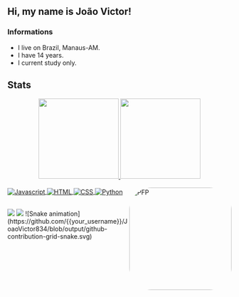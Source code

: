 ## Hi, my name is João Victor!

### Informations

- I live on Brazil, Manaus-AM.
- I have 14 years.
- I current study only.

## Stats


<div align="center">
  <a href="https://github.com/JoaoVictor834">
  <img height="180em" src="https://github-readme-stats.vercel.app/api?username=JoaoVictor834&show_icons=true&theme=github_dark&include_all_commits=true&count_private=true"/>
  <img height="180em" src="https://github-readme-stats.vercel.app/api/top-langs/?username=JoaoVictor834&layout=compact&langs_count=7&theme=github_dark"/>
</div>
  
<div style="display: inline_block"><br>
  <img align="center" alt="Javascript"src="https://img.shields.io/badge/JavaScript-323330?style=for-the-badge&logo=javascript&logoColor=F7DF1E">
  <img align="center" alt="HTML" src="https://img.shields.io/badge/HTML5-E34F26?style=for-the-badge&logo=html5&logoColor=white">
  <img align="center" alt="CSS" src="https://img.shields.io/badge/CSS3-1572B6?style=for-the-badge&logo=css3&logoColor=white">
  <img align="center" alt="Python" src="https://img.shields.io/badge/Python-FFD43B?style=for-the-badge&logo=python&logoColor=blue">
  <img align="right" alt="PFP" height="230" style="border-radius:50px;" src="https://media.discordapp.net/attachments/1008381343840862259/1051285370735710318/Picsart_22-11-30_22-29-15-352.jpg">
</div>
  
  ##
  
<div> 
 <a href="https://discord.gg/gvN6RxxQ2y" target="_blank"><img src="https://img.shields.io/badge/Discord-7289DA?style=for-the-badge&logo=discord&logoColor=white" target="_blank"></a> 
  <a href = "mailto:jv0888854@gmail.com"><img src="https://img.shields.io/badge/-Gmail-%23333?style=for-the-badge&logo=gmail&logoColor=white" target="_blank"></a>
![Snake animation](https://github.com/{{your_username}}/JoaoVictor834/blob/output/github-contribution-grid-snake.svg)

</div>
